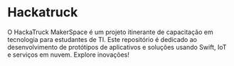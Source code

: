 # Hackatruck
O HackaTruck MakerSpace é um projeto itinerante de capacitação em tecnologia para estudantes de TI. Este repositório é dedicado ao desenvolvimento de protótipos de aplicativos e soluções usando Swift, IoT e serviços em nuvem. Explore inovações!
